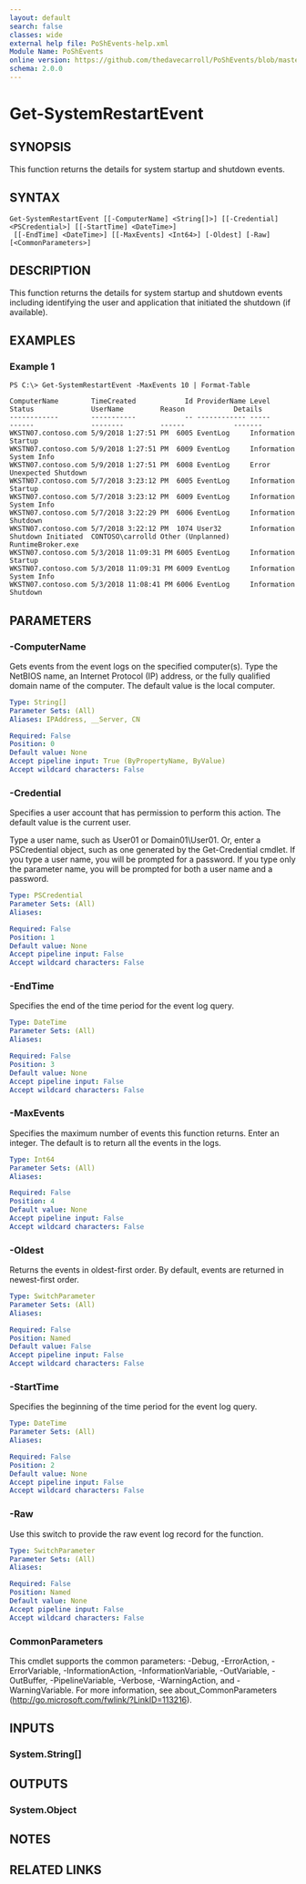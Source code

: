```yaml
---
layout: default
search: false
classes: wide
external help file: PoShEvents-help.xml
Module Name: PoShEvents
online version: https://github.com/thedavecarroll/PoShEvents/blob/master/OnlineHelp/Get-SystemRestartEvent.md
schema: 2.0.0
---
```


# Get-SystemRestartEvent

## SYNOPSIS
This function returns the details for system startup and shutdown events.

## SYNTAX

```
Get-SystemRestartEvent [[-ComputerName] <String[]>] [[-Credential] <PSCredential>] [[-StartTime] <DateTime>]
 [[-EndTime] <DateTime>] [[-MaxEvents] <Int64>] [-Oldest] [-Raw] [<CommonParameters>]
```

## DESCRIPTION
This function returns the details for system startup and shutdown events including identifying the user and application that initiated the shutdown (if available).

## EXAMPLES

### Example 1
```
PS C:\> Get-SystemRestartEvent -MaxEvents 10 | Format-Table

ComputerName        TimeCreated            Id ProviderName Level       Status              UserName         Reason            Details
------------        -----------            -- ------------ -----       ------              --------         ------            -------
WKSTN07.contoso.com 5/9/2018 1:27:51 PM  6005 EventLog     Information Startup
WKSTN07.contoso.com 5/9/2018 1:27:51 PM  6009 EventLog     Information System Info
WKSTN07.contoso.com 5/9/2018 1:27:51 PM  6008 EventLog     Error       Unexpected Shutdown
WKSTN07.contoso.com 5/7/2018 3:23:12 PM  6005 EventLog     Information Startup
WKSTN07.contoso.com 5/7/2018 3:23:12 PM  6009 EventLog     Information System Info
WKSTN07.contoso.com 5/7/2018 3:22:29 PM  6006 EventLog     Information Shutdown
WKSTN07.contoso.com 5/7/2018 3:22:12 PM  1074 User32       Information Shutdown Initiated  CONTOSO\carrolld Other (Unplanned) RuntimeBroker.exe
WKSTN07.contoso.com 5/3/2018 11:09:31 PM 6005 EventLog     Information Startup
WKSTN07.contoso.com 5/3/2018 11:09:31 PM 6009 EventLog     Information System Info
WKSTN07.contoso.com 5/3/2018 11:08:41 PM 6006 EventLog     Information Shutdown
```

## PARAMETERS

### -ComputerName
Gets events from the event logs on the specified computer(s).
Type the NetBIOS name, an Internet Protocol (IP) address, or the fully qualified domain name of the computer.
The default value is the local computer.

```yaml
Type: String[]
Parameter Sets: (All)
Aliases: IPAddress, __Server, CN

Required: False
Position: 0
Default value: None
Accept pipeline input: True (ByPropertyName, ByValue)
Accept wildcard characters: False
```

### -Credential
Specifies a user account that has permission to perform this action.
The default value is the current user.

Type a user name, such as User01 or Domain01\User01.
Or, enter a PSCredential object, such as one generated by the Get-Credential cmdlet.
If you type a user name, you will be prompted for a password.
If you type only the parameter name, you will be prompted for both a user name and a password.

```yaml
Type: PSCredential
Parameter Sets: (All)
Aliases:

Required: False
Position: 1
Default value: None
Accept pipeline input: False
Accept wildcard characters: False
```

### -EndTime
Specifies the end of the time period for the event log query.

```yaml
Type: DateTime
Parameter Sets: (All)
Aliases:

Required: False
Position: 3
Default value: None
Accept pipeline input: False
Accept wildcard characters: False
```

### -MaxEvents
Specifies the maximum number of events this function returns.
Enter an integer.
The default is to return all the events in the logs.

```yaml
Type: Int64
Parameter Sets: (All)
Aliases:

Required: False
Position: 4
Default value: None
Accept pipeline input: False
Accept wildcard characters: False
```

### -Oldest
Returns the events in oldest-first order.
By default, events are returned in newest-first order.

```yaml
Type: SwitchParameter
Parameter Sets: (All)
Aliases:

Required: False
Position: Named
Default value: False
Accept pipeline input: False
Accept wildcard characters: False
```

### -StartTime
Specifies the beginning of the time period for the event log query.

```yaml
Type: DateTime
Parameter Sets: (All)
Aliases:

Required: False
Position: 2
Default value: None
Accept pipeline input: False
Accept wildcard characters: False
```

### -Raw
Use this switch to provide the raw event log record for the function.

```yaml
Type: SwitchParameter
Parameter Sets: (All)
Aliases:

Required: False
Position: Named
Default value: None
Accept pipeline input: False
Accept wildcard characters: False
```

### CommonParameters
This cmdlet supports the common parameters: -Debug, -ErrorAction, -ErrorVariable, -InformationAction, -InformationVariable, -OutVariable, -OutBuffer, -PipelineVariable, -Verbose, -WarningAction, and -WarningVariable. For more information, see about_CommonParameters (http://go.microsoft.com/fwlink/?LinkID=113216).

## INPUTS

### System.String[]

## OUTPUTS

### System.Object

## NOTES

## RELATED LINKS
